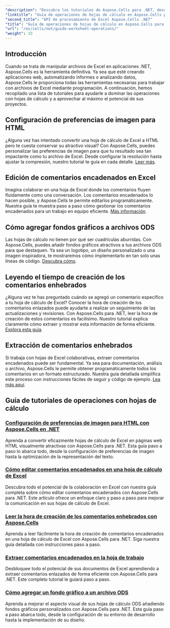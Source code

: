 ```yaml
---
"description": "Descubra los tutoriales de Aspose.Cells para .NET, desde la configuración de preferencias de imagen para HTML hasta la adición de fondos gráficos en ODS. Aprenda con guías paso a paso."
"linktitle": "Guía de operaciones de hojas de cálculo en Aspose.Cells para .NET"
"second_title": "API de procesamiento de Excel Aspose.Cells .NET"
"title": "Guía de operaciones de hojas de cálculo en Aspose.Cells para .NET"
"url": "/es/cells/net/guide-worksheet-operations/"
"weight": 33
---
```


## Introducción

Cuando se trata de manipular archivos de Excel en aplicaciones .NET, Aspose.Cells es la herramienta definitiva. Ya sea que esté creando aplicaciones web, automatizando informes o analizando datos, Aspose.Cells le proporciona todas las herramientas necesarias para trabajar con archivos de Excel mediante programación. A continuación, hemos recopilado una lista de tutoriales para ayudarle a dominar las operaciones con hojas de cálculo y a aprovechar al máximo el potencial de sus proyectos.

## Configuración de preferencias de imagen para HTML 
 
¿Alguna vez has intentado convertir una hoja de cálculo de Excel a HTML pero te cuesta conservar su atractivo visual? Con Aspose.Cells, puedes personalizar las preferencias de imagen para que tu resultado sea tan impactante como tu archivo de Excel. Desde configurar la resolución hasta ajustar la compresión, nuestro tutorial te guía en cada detalle. [Leer más](./setting-image-preferences/).

## Edición de comentarios encadenados en Excel 
 
Imagina colaborar en una hoja de Excel donde los comentarios fluyen fluidamente como una conversación. Los comentarios encadenados lo hacen posible, y Aspose.Cells te permite editarlos programáticamente. Nuestra guía te muestra paso a paso cómo gestionar los comentarios encadenados para un trabajo en equipo eficiente. [Más información](./editing-threaded-comments/).

## Cómo agregar fondos gráficos a archivos ODS
  
Las hojas de cálculo no tienen por qué ser cuadrículas aburridas. Con Aspose.Cells, puedes añadir fondos gráficos atractivos a tus archivos ODS para que destaquen. Ya sea un logotipo, un diseño personalizado o una imagen inspiradora, te mostraremos cómo implementarlo en tan solo unas líneas de código. [Descubra cómo](./adding-graphic-background-in-ods-file/).

## Leyendo el tiempo de creación de los comentarios enhebrados  

¿Alguna vez te has preguntado cuándo se agregó un comentario específico a tu hoja de cálculo de Excel? Conocer la hora de creación de los comentarios enlazados puede ayudarte a realizar un seguimiento de las actualizaciones y revisiones. Con Aspose.Cells para .NET, leer la hora de creación de estos comentarios es facilísimo. Nuestro tutorial explica claramente cómo extraer y mostrar esta información de forma eficiente. [Explora esta guía](./read-created-time-of-threaded-comment/).

## Extracción de comentarios enhebrados  

Si trabaja con hojas de Excel colaborativas, extraer comentarios encadenados puede ser fundamental. Ya sea para documentación, análisis o archivo, Aspose.Cells le permite obtener programáticamente todos los comentarios en un formato estructurado. Nuestra guía detallada simplifica este proceso con instrucciones fáciles de seguir y código de ejemplo. [Lea más aquí](./extract-threaded-comments/).

## Guía de tutoriales de operaciones con hojas de cálculo
### [Configuración de preferencias de imagen para HTML con Aspose.Cells en .NET](./setting-image-preferences/)
Aprenda a convertir eficazmente hojas de cálculo de Excel en páginas web HTML visualmente atractivas con Aspose.Cells para .NET. Esta guía paso a paso lo abarca todo, desde la configuración de preferencias de imagen hasta la optimización de la representación del texto.
### [Cómo editar comentarios encadenados en una hoja de cálculo de Excel](./editing-threaded-comments/)
Descubra todo el potencial de la colaboración en Excel con nuestra guía completa sobre cómo editar comentarios encadenados con Aspose.Cells para .NET. Este artículo ofrece un enfoque claro y paso a paso para mejorar la comunicación en sus hojas de cálculo de Excel.
### [Leer la hora de creación de los comentarios enhebrados con Aspose.Cells](./read-created-time-of-threaded-comment/)
Aprenda a leer fácilmente la hora de creación de comentarios encadenados en una hoja de cálculo de Excel con Aspose.Cells para .NET. Siga nuestra guía detallada con instrucciones paso a paso.
### [Extraer comentarios encadenados en la hoja de trabajo](./extract-threaded-comments/)
Desbloquee todo el potencial de sus documentos de Excel aprendiendo a extraer comentarios enlazados de forma eficiente con Aspose.Cells para .NET. Este completo tutorial le guiará paso a paso.
### [Cómo agregar un fondo gráfico a un archivo ODS](./adding-graphic-background-in-ods-file/)
Aprenda a mejorar el aspecto visual de sus hojas de cálculo ODS añadiendo fondos gráficos personalizados con Aspose.Cells para .NET. Esta guía paso a paso abarca todo, desde la configuración de su entorno de desarrollo hasta la implementación de su diseño.